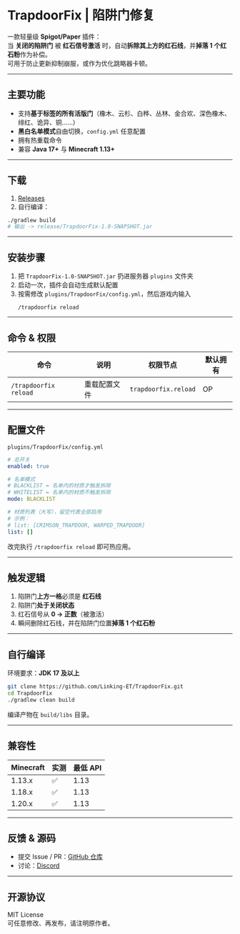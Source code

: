 # TrapdoorFix | 陷阱门修复

一款轻量级 **Spigot/Paper** 插件：  
当 **关闭的陷阱门** 被 **红石信号激活** 时，自动**拆除其上方的红石线**，并**掉落 1 个红石粉**作为补偿。  
可用于防止更新抑制崩服，或作为优化跳略器卡顿。

---

## 主要功能

- 支持**基于标签的所有活版门**（橡木、云杉、白桦、丛林、金合欢、深色橡木、绯红、诡异、铜……）
- **黑白名单模式**自由切换，`config.yml` 任意配置
- 拥有热重载命令
- 兼容 **Java 17+** 与 **Minecraft 1.13+**

---

## 下载

1.  [Releases](https://github.com/Linking-ET/TrapdoorFix/releases)
2. 自行编译：

```bash
./gradlew build
# 输出 -> release/TrapdoorFix-1.0-SNAPSHOT.jar
```

---

## 安装步骤

1. 把 `TrapdoorFix-1.0-SNAPSHOT.jar` 扔进服务器 `plugins` 文件夹
2. 启动一次，插件会自动生成默认配置
3. 按需修改 `plugins/TrapdoorFix/config.yml`，然后游戏内输入
   ```
   /trapdoorfix reload
   ```

---

## 命令 & 权限

| 命令                    | 说明               | 权限节点              | 默认拥有 |
|-------------------------|--------------------|-----------------------|----------|
| `/trapdoorfix reload`   | 重载配置文件       | `trapdoorfix.reload`  | OP       |

---

## 配置文件

`plugins/TrapdoorFix/config.yml`
```yaml
# 总开关
enabled: true

# 名单模式
# BLACKLIST = 名单内的材质才触发拆除
# WHITELIST = 名单内的材质不触发拆除
mode: BLACKLIST

# 材质列表（大写），留空代表全部启用
# 示例：
# list: [CRIMSON_TRAPDOOR, WARPED_TRAPDOOR]
list: []
```

改完执行 `/trapdoorfix reload` 即可热应用。

---

## 触发逻辑

1. 陷阱门**上方一格**必须是 **红石线**
2. 陷阱门**处于关闭状态**
3. 红石信号从 **0 → 正数**（被激活）
4. 瞬间删除红石线，并在陷阱门位置**掉落 1 个红石粉**

---

## 自行编译

环境要求：**JDK 17 及以上**

```bash
git clone https://github.com/Linking-ET/TrapdoorFix.git
cd TrapdoorFix
./gradlew clean build
```

编译产物在 `build/libs` 目录。

---

## 兼容性

| Minecraft | 实测 | 最低 API |
|-----------|------|----------|
| 1.13.x    | ✅   | 1.13     |
| 1.18.x    | ✅   | 1.13     |
| 1.20.x    | ✅   | 1.13     |


---

## 反馈 & 源码

- 提交 Issue / PR：[GitHub 仓库](https://github.com/Linking-ET/TrapdoorFix)
- 讨论：[Discord](https://discord.link-et.link)

---

## 开源协议

MIT License  
可任意修改、再发布，请注明原作者。